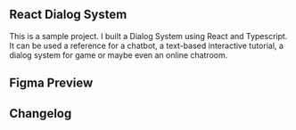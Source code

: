 ## React Dialog System

This is a sample project. I built a Dialog System using React and Typescript. It can be used a reference for a chatbot, a text-based interactive tutorial, a dialog system for game or maybe even an online chatroom.

## Figma Preview

[]()




## Changelog

